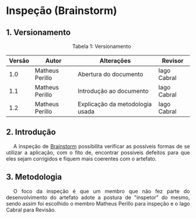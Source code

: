 # Inspeção (Brainstorm)

## 1. Versionamento



<p style="text-indent: 20px; text-align: center">Tabela 1: Versionamento</p>

| Versão | Autor | Alterações | Revisor    |
| ------ | ----- | ---------- | --- |
| 1.0   | Matheus Perillo  | Abertura do documento |  Iago Cabral   |
| 1.1   | Matheus Perillo  | Introdução ao documento |  Iago Cabral   |
| 1.2   | Matheus Perillo  | Explicação da metodologia usada |  Iago Cabral   |

<p style="text-indent: 20px; text-align: center"></p>

<p style="text-indent: 20px; text-align: center"></p>

## 2. Introdução

<p style="text-indent: 20px; text-align: justify">
 A inspeção de <a href="https://requisitos-de-software.github.io/2022.1-TikTok/brainstorm/">Brainstorm</a> possibilita verificar as possíveis formas de se utilizar a aplicação, com o fito de, encontrar possíveis defeitos para que eles sejam corrigidos e fiquem mais coerentes com o artefato.
 </p>

 ## 3. Metodologia

<p style="text-indent: 20px; text-align: justify">O foco da inspeção é que um membro que não fez parte do desenvolvimento do artefato adote a postura de "inspetor" do mesmo, sendo assim foi escolhido o membro Matheus Perillo para inspeção e o Iago Cabral para Revisão.</p>